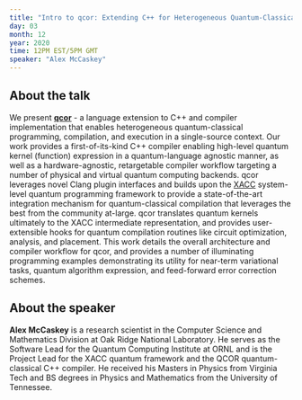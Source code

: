 ```yaml
---
title: "Intro to qcor: Extending C++ for Heterogeneous Quantum-Classical Computing by Alex McCaskey"
day: 03
month: 12
year: 2020
time: 12PM EST/5PM GMT
speaker: "Alex McCaskey"
---
```


## About the talk
    
We present **[qcor](https://qcor.ornl.gov/)** - a language extension to C++ and compiler implementation that enables heterogeneous quantum-classical programming, compilation, and execution in a single-source context. Our work provides a first-of-its-kind C++ compiler enabling high-level quantum kernel (function) expression in a quantum-language agnostic manner, as well as a hardware-agnostic, retargetable compiler workflow targeting a number of physical and virtual quantum computing backends. qcor leverages novel Clang plugin interfaces and builds upon the [XACC](https://github.com/eclipse/xacc) system-level quantum programming framework to provide a state-of-the-art integration mechanism for quantum-classical compilation that leverages the best from the community at-large. qcor translates quantum kernels ultimately to the XACC intermediate representation, and provides user-extensible hooks for quantum compilation routines like circuit optimization, analysis, and placement. This work details the overall architecture and compiler workflow for qcor, and provides a number of illuminating programming examples demonstrating its utility for near-term variational tasks, quantum algorithm expression, and feed-forward error correction schemes.
    
      
## About the speaker
    
**Alex McCaskey** is a research scientist in the Computer Science and Mathematics Division at Oak Ridge National Laboratory. He serves as the Software Lead for the Quantum Computing Institute at ORNL and is the Project Lead for the XACC quantum framework and the QCOR quantum-classical C++ compiler. He received his Masters in Physics from Virginia Tech and BS degrees in Physics and Mathematics from the University of Tennessee.

